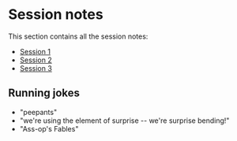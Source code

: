 # Session notes

This section contains all the session notes:

- [Session 1](01.md)
- [Session 2](02.md)
- [Session 3](03.md)

## Running jokes

- "peepants"
- "we're using the element of surprise -- we're surprise bending!"
- "Ass-op's Fables"
